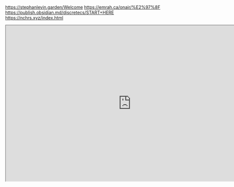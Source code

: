 https://stephanlevin.garden/Welcome
https://emrah.ca/onair/%E2%97%8F
https://publish.obsidian.md/discretecs/START+HERE
https://nchrs.xyz/index.html


<iframe height="500" width="800" src="https://nchrs.xyz/index.html"></iframe>
